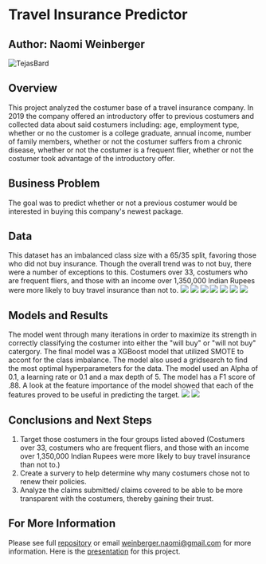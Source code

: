 # Travel Insurance Predictor 
## Author: Naomi Weinberger 
![TejasBard](https://storage.googleapis.com/kaggle-avatars/images/5472192-kg.jpg)
## Overview
This project analyzed the  costumer base of a travel insurance company. In 2019 the company offered an introductory offer to previous costumers and collected data about said costumers including: age, employment type, whether or no the customer is a college graduate, annual income, number of family members, whether or not the costumer suffers from a chronic disease, whether or not the costumer is a frequent flier, whether or not the costumer took advantage of the introductory offer.

## Business Problem 
The goal was to predict whether or not a previous costumer would be interested in buying this company's newest package.

## Data
This dataset has an imbalanced class size with a 65/35 split, favoring those who did not buy insurance. Though the overall trend was to not buy, there were a number of exceptions to this. Costumers over 33, costumers who are frequent fliers, and those with an income over 1,350,000 Indian Rupees were more likely to buy travel insurance than not to. 
![](http://localhost:8816/view/images/age.png)
![](http://localhost:8816/view/images/annual%20income.png)
![](http://localhost:8816/view/images/chronic.PNG)
![](http://localhost:8816/view/images/employment%20type.png)
![](http://localhost:8816/view/images/frequent%20flyer.png)
![](http://localhost:8816/view/images/graduate%20or%20not.png)
![](http://localhost:8816/view/images/traveled%20abroad.png)
## Models and Results 
The model went through many iterations in order to maximize its strength in correctly classifying the costumer into either the  "will buy" or "will not buy" catergory. The final model was a XGBoost model that utilized SMOTE to accont for the class imbalance. The model also used a gridsearch to find the most optimal hyperparameters for the data. The model used an Alpha of 0.1, a learning rate or 0.1 and a max depth of 5. The model has a F1 score of .88. A look at the feature importance of the model showed that each of the features proved to be useful in predicting the target. 
![](http://localhost:8816/view/images/classification%20report%20for%20final%20test.PNG)
![](http://localhost:8816/view/images/confusion%20matrix%20for%20final%20test.png)

## Conclusions and Next Steps 
 1. Target those costumers in the four groups listed aboved (Costumers over 33, costumers who are frequent fliers, and those with an income over 1,350,000 Indian Rupees were more likely to buy travel insurance than not to.)
2. Create a survery to help determine why many costumers chose not to renew their policies.
3. Analyze the claims submitted/ claims covered to be able to be more transparent with the costumers, thereby gaining their trust. 

## For More Information
Please see full [repository](https://github.com/Naomiweinberger?tab=repositories) or email weinberger.naomi@gmail.com for more information.
Here is the [presentation](https://docs.google.com/presentation/d/1yRMsyjeEJwbr7DuavZnvbP1pw-BKqvEfpvpIKr17HVw/edit#slide=id.geae368313a_0_70) for this project. 




